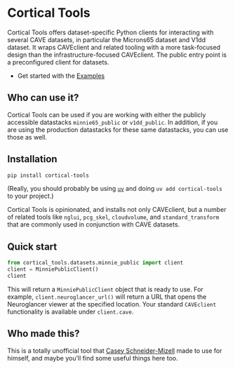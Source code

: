 # Cortical Tools

Cortical Tools offers dataset-specific Python clients for interacting with several CAVE datasets, in particular the Microns65 dataset and V1dd dataset.
It wraps CAVEclient and related tooling with a more task-focused design than the infrastructure-focused CAVEclient.
The public entry point is a preconfigured client for datasets.

- Get started with the [Examples](http://www.csdashm.com/cortical_tools/examples/)

## Who can use it?

Cortical Tools can be used if you are working with either the publicly accessible datastacks `minnie65_public` or `v1dd_public`.
In addition, if you are using the production datastacks for these same datastacks, you can use those as well.

## Installation

```bash
pip install cortical-tools
```

(Really, you should probably be using [`uv`](https://docs.astral.sh/uv) and doing `uv add cortical-tools` to your project.)

Cortical Tools is opinionated, and installs not only CAVEclient, but a number of related tools like `nglui`, `pcg_skel`, `cloudvolume`, and `standard_transform` that are commonly used in conjunction with CAVE datasets.

## Quick start

```python
from cortical_tools.datasets.minnie_public import client
client = MinniePublicClient()
client
```

This will return a `MinniePublicClient` object that is ready to use. For example, `client.neuroglancer_url()` will return a URL that opens the Neuroglancer viewer at the specified location.
Your standard `CAVEclient` functionality is available under `client.cave`.

## Who made this?

This is a totally unofficial tool that [Casey Schneider-Mizell](https://www.csdashm.com) made to use for himself, and maybe you'll find some useful things here too.
